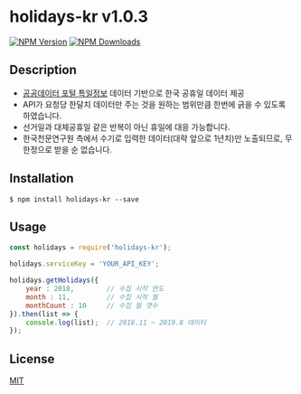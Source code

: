 # holidays-kr v1.0.3

  [![NPM Version][npm-image]][npm-url]
  [![NPM Downloads][downloads-image]][downloads-url]


## Description

- [공공데이터 포털 특일정보](https://www.data.go.kr/dataset/15012690/openapi.do) 데이터 기반으로 한국 공휴일 데이터 제공
- API가 요청당 한달치 데이터만 주는 것을 원하는 범위만큼 한번에 긁을 수 있도록 하였습니다.
- 선거일과 대체공휴일 같은 반복이 아닌 휴일에 대응 가능합니다.
- 한국천문연구원 측에서 수기로 입력한 데이터(대략 앞으로 1년치)만 노출되므로, 무한정으로 받을 순 없습니다.

## Installation

```console
$ npm install holidays-kr --save
```


## Usage

```js
const holidays = require('holidays-kr');

holidays.serviceKey = 'YOUR_API_KEY';

holidays.getHolidays({
    year : 2018,        // 수집 시작 연도
    month : 11,         // 수집 시작 월
    monthCount : 10     // 수집 월 갯수
}).then(list => {
    console.log(list);  // 2018.11 ~ 2019.8 데이터
});
```

## License

[MIT](LICENSE)

[npm-image]: https://img.shields.io/npm/v/holidays-kr.svg
[npm-url]: https://npmjs.org/package/holidays-kr
[downloads-image]: https://img.shields.io/npm/dm/holidays-kr.svg
[downloads-url]: https://npmjs.org/package/holidays-kr
